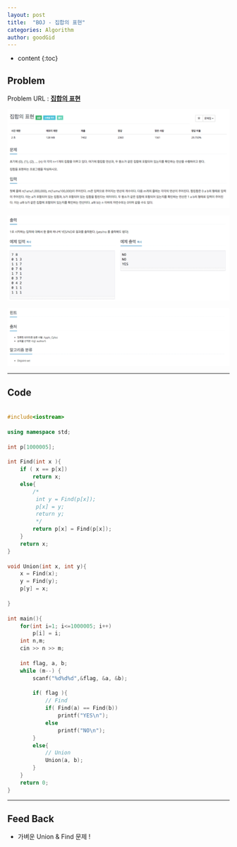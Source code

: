 ```yaml
---
layout: post
title:  "BOJ - 집합의 표현"
categories: Algorithm
author: goodGid
---
```

* content
{:toc}


## Problem
Problem URL : **[집합의 표현](https://www.acmicpc.net/problem/1717)**

![](/assets/img/algorithm/1717_1.png)

![](/assets/img/algorithm/1717_2.png)

![](/assets/img/algorithm/1717_3.png)


---

## Code
``` cpp

#include<iostream>

using namespace std;

int p[1000005];

int Find(int x ){
    if ( x == p[x])
        return x;
    else{
        /*
         int y = Find(p[x]);
         p[x] = y;
         return y;
         */
        return p[x] = Find(p[x]);
    }
    return x;
}

void Union(int x, int y){
    x = Find(x);
    y = Find(y);
    p[y] = x;
    
}

int main(){
    for(int i=1; i<=1000005; i++)
        p[i] = i;
    int n,m;
    cin >> n >> m;
    
    int flag, a, b;
    while (m--) {
        scanf("%d%d%d",&flag, &a, &b);
        
        if( flag ){
            // Find
            if( Find(a) == Find(b))
                printf("YES\n");
            else
                printf("NO\n");
        }
        else{
            // Union
            Union(a, b);
        }
    }
    return 0;
}


```

---

## Feed Back 
* 가벼운 Union & Find 문제 !
